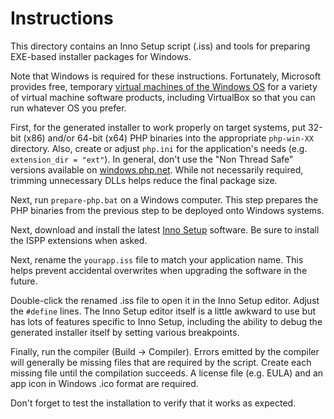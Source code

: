 Instructions
============

This directory contains an Inno Setup script (.iss) and tools for preparing EXE-based installer packages for Windows.

Note that Windows is required for these instructions.  Fortunately, Microsoft provides free, temporary [virtual machines of the Windows OS](https://developer.microsoft.com/en-us/windows/downloads/virtual-machines) for a variety of virtual machine software products, including VirtualBox so that you can run whatever OS you prefer.

First, for the generated installer to work properly on target systems, put 32-bit (x86) and/or 64-bit (x64) PHP binaries into the appropriate `php-win-XX` directory.  Also, create or adjust `php.ini` for the application's needs (e.g. `extension_dir = "ext"`).  In general, don't use the "Non Thread Safe" versions available on [windows.php.net](https://windows.php.net/download/).  While not necessarily required, trimming unnecessary DLLs helps reduce the final package size.

Next, run `prepare-php.bat` on a Windows computer.  This step prepares the PHP binaries from the previous step to be deployed onto Windows systems.

Next, download and install the latest [Inno Setup](http://www.jrsoftware.org/isinfo.php) software.  Be sure to install the ISPP extensions when asked.

Next, rename the `yourapp.iss` file to match your application name.  This helps prevent accidental overwrites when upgrading the software in the future.

Double-click the renamed .iss file to open it in the Inno Setup editor.  Adjust the `#define` lines.  The Inno Setup editor itself is a little awkward to use but has lots of features specific to Inno Setup, including the ability to debug the generated installer itself by setting various breakpoints.

Finally, run the compiler (Build -> Compiler).  Errors emitted by the compiler will generally be missing files that are required by the script.  Create each missing file until the compilation succeeds.  A license file (e.g. EULA) and an app icon in Windows .ico format are required.

Don't forget to test the installation to verify that it works as expected.